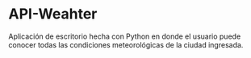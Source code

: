 # API-Weahter
Aplicación de escritorio hecha con Python en donde el usuario puede conocer todas las condiciones meteorológicas de la ciudad ingresada. 
